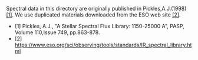 Spectral data in this directory are originally published in Pickles,A.J.(1998)[[1]](https://ui.adsabs.harvard.edu/abs/1998PASP..110..863P/abstract).
We use duplicated materials downloaded from the ESO web site [[2]](https://www.eso.org/sci/observing/tools/standards/IR_spectral_library.html).

- [1] Pickles, A.J., "A Stellar Spectral Flux Library: 1150-25000 A", PASP, Volume 110,Issue 749, pp.863-878.
- [2] https://www.eso.org/sci/observing/tools/standards/IR_spectral_library.html
